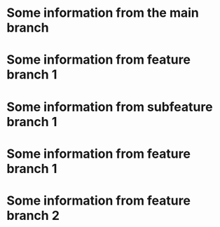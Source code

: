 # Some information from the main branch

# Some information from feature branch 1

# Some information from subfeature branch 1

# Some information from feature branch 1

# Some information from feature branch 2